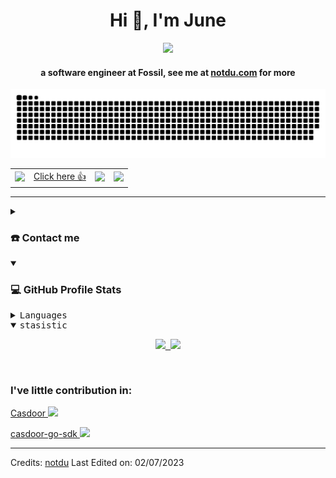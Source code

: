 <div align="center">
<h1 align="center">Hi 👋, I'm June</h1>
<p align="center">
  <a align="center" href="https://github.com/DenverCoder1/readme-typing-svg"><img src="https://readme-typing-svg.herokuapp.com?&font=IBM+Plex+Sans&color=F72EE2&size=25&lines=Welcome+to+my+GitHub+Profile!;I'm+a+Software+Engineer+@Fossil;Now+you+see+me+at+notdu.com" /></a>
</p>  
<h4 align="center">a software engineer at Fossil, see me at <a href="https://notdu.com" target="_blank">notdu.com</a> for more</h4>
</div>

<div align="center">
  <a href="https://notdu.com">
  <img  src="https://github.com/1999AZZAR/1999AZZAR/blob/main/resources/img/grid-snake.svg"
       alt="snake" /></a>
</div>

<div align="center">
  <p>
    <table>
      <tr>
        <td>
          <img src="https://komarev.com/ghpvc/?username=notdu" />
        </td>
        <td>
          <a href="https://poll.fizzy.wtf/vote?du.vote=yes&redirect=https://github.com/notdu">
            Click here 👍
          </a>
        </td>
        <td>
          <img src="https://poll.fizzy.wtf/show?du.vote=yes" />
        </td>
        <td>
          <img src="https://poll.fizzy.wtf/count?du.vote=yes" />
        </td>
      </tr>
    </table>
  </p>
</div>


-----
<details>
  <summary><h3>☎️ Contact me</h3></summary>
<div>
  <samp>
    <h2 align="center">you can reach me by:</h2>
    <p align="center">
      <br/>
      <a href="https://www.linkedin.com/in/huudutg/" target="blank"><img align="center"
         src="https://img.shields.io/badge/linkedin-%231DA1F2.svg?style=for-the-badge&logo=linkedin&logoColor=white"
         alt="notdu" height="30"/></a>
      <a href="https://fb.com/huudutg" target="blank"><img align="center"
         src="https://img.shields.io/badge/facebook-4267B2.svg?style=for-the-badge&logo=facebook&logoColor=white"
         alt="notdu" height="30"/></a>
      <a href="mailto:huudutg@gmail.com" target="blank"><img align="center"
         src="https://img.shields.io/badge/gmail-EA4335.svg?style=for-the-badge&logo=gmail&logoColor=white"
         alt="notdu" height="30"/></a>
    </p>
  <p align="center">
      <a href="https://instagram.com/du.uuh" target="blank"><img align="center"
         src="https://img.shields.io/badge/instagram-%23E4405F.svg?style=for-the-badge&logo=Instagram&logoColor=white"
         alt="notdu" height="30"/></a>
      <a href="https://twitter.com/huudutg" target="blank"><img align="center"
         src="https://img.shields.io/badge/twitter-1DA1F2.svg?style=for-the-badge&logo=twitter&logoColor=white"
         alt="notdu" height="30"/></a>
      <br>
    </p>
  </samp>
</div>
</details>

<details open> 
  <summary><h3>💻 GitHub Profile Stats</h3></summary>
  <div>
  <samp>
    <details>
  <summary>Languages</summary>
            <p align="center">
        <a href="https://github.com/notdu/">
          <img src="https://github-readme-stats.vercel.app/api/top-langs/?username=notdu&langs_count=6&theme=tokyonight&layout=compact&hide_border=true"
          alt="notdu :: overall Top Langs " /></a>
      </p>
        <p align="center">
          <a href="https://github.com/notdu/">
          <img width="45%" src="https://github-profile-summary-cards.vercel.app/api/cards/repos-per-language?username=notdu&theme=tokyonight&layout=compact&hide_border=true"
          alt="notdu :: Top Langs by repo" />
          <img width="45%" src="https://github-profile-summary-cards.vercel.app/api/cards/most-commit-language?username=notdu&theme=tokyonight&layout=compact&hide_border=true"
          alt="notdu :: Top Langs by commit" />
          </a>
        </p>
</details>
    <details open>
  <summary>stasistic</summary>
        <p align="center">
          <a href="https://github.com/notdu/">
          <img width="49.5%" src="https://github-readme-stats.vercel.app/api?username=notdu&show_icons=true&theme=tokyonight&hide_border=true" />
          <img width="49.5%" src="https://github-readme-streak-stats.herokuapp.com/?user=notdu&theme=tokyonight&hide_border=true" />
          </a>
       </p>
     <br>
     </samp>
  </div>    
</details>
</details>


### I've little contribution in:

<a href="https://github.com/casdoor/casdoor">Casdoor  <img src="https://img.shields.io/github/stars/casdoor/casdoor.svg?style=social&label=Star&maxAge=2592000"> </a>

<a href="https://github.com/casdoor/casdoor-go-sdk">casdoor-go-sdk  <img src="https://img.shields.io/github/stars/casdoor/casdoor-go-sdk.svg?style=social&label=Star&maxAge=2592000"> </a>

-----
Credits: [notdu](https://github.com/notdu)
Last Edited on: 02/07/2023




